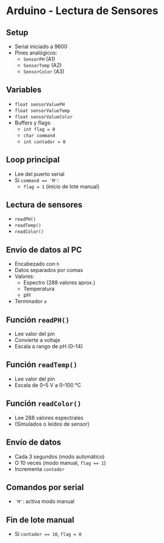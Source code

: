 # Arduino - Lectura de Sensores

## Setup
- Serial iniciado a 9600
- Pines analógicos:
  - `SensorPH` (A1)
  - `SensorTemp` (A2)
  - `SensorColor` (A3)

## Variables
- `float sensorValuePH`
- `float sensorValueTemp`
- `float sensorValueColor`
- Buffers y flags:
  - `int flag = 0`
  - `char command`
  - `int contador = 0`

## Loop principal
- Lee del puerto serial
- Si `command == 'M'`:
  - `flag = 1` (inicio de lote manual)

## Lectura de sensores
- `readPH()`
- `readTemp()`
- `readColor()`

## Envío de datos al PC
- Encabezado con `h`
- Datos separados por comas
- Valores:
  - Espectro (288 valores aprox.)
  - Temperatura
  - pH
- Terminador `a`

## Función `readPH()`
- Lee valor del pin
- Convierte a voltaje
- Escala a rango de pH (0–14)

## Función `readTemp()`
- Lee valor del pin
- Escala de 0–5 V a 0–100 °C

## Función `readColor()`
- Lee 288 valores espectrales
- (Simulados o leídos de sensor)

## Envío de datos
- Cada 3 segundos (modo automático)
- O 10 veces (modo manual, `flag == 1`)
- Incrementa `contador`

## Comandos por serial
- `'M'`: activa modo manual

## Fin de lote manual
- Si `contador == 10`, `flag = 0`

